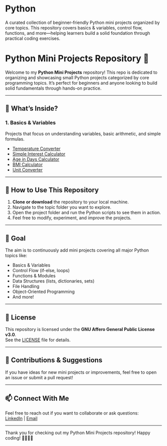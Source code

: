 # Python
A curated collection of beginner-friendly Python mini projects organized by core topics. This repository covers basics &amp; variables, control flow, functions, and more—helping learners build a solid foundation through practical coding exercises.

# Python Mini Projects Repository 🐍

Welcome to my **Python Mini Projects** repository! This repo is dedicated to organizing and showcasing small Python projects categorized by core programming topics. It’s perfect for beginners and anyone looking to build solid fundamentals through hands-on practice.

---

## 🚀 What’s Inside?

### 1. Basics & Variables
Projects that focus on understanding variables, basic arithmetic, and simple formulas.

- [Temperature Converter](https://github.com/VedDevX/Python/tree/main/Python/1.%20Basics_%26_Variables/01.%20Temperature_Converter)
- [Simple Interest Calculator](1.%20Basics_%26_Variables/2.%20Simple_Interest_Calculator/)
- [Age in Days Calculator](1.%20Basics_%26_Variables/3.%20Age_in_Days_Calculator/)
- [BMI Calculator](1.%20Basics_%26_Variables/4.%20BMI_Calculator/)
- [Unit Converter](1.%20Basics_%26_Variables/5.%20Unit_Converter/)

---

## 📌 How to Use This Repository

1. **Clone or download** the repository to your local machine.
2. Navigate to the topic folder you want to explore.
3. Open the project folder and run the Python scripts to see them in action.
4. Feel free to modify, experiment, and improve the projects.

---

## 🎯 Goal

The aim is to continuously add mini projects covering all major Python topics like:

- Basics & Variables  
- Control Flow (if-else, loops)  
- Functions & Modules  
- Data Structures (lists, dictionaries, sets)  
- File Handling  
- Object-Oriented Programming  
- And more!

---

## 📝 License

This repository is licensed under the **GNU Affero General Public License v3.0**.  
See the [LICENSE](LICENSE) file for details.

---

## 🤝 Contributions & Suggestions

If you have ideas for new mini projects or improvements, feel free to open an issue or submit a pull request!  

---

## 📫 Connect With Me

Feel free to reach out if you want to collaborate or ask questions:  
[LinkedIn](www.linkedin.com/in/vedant-jadhav-vj19) | [Email](mailto:vedant.jadhav1928@gmail.com)

---

Thank you for checking out my Python Mini Projects repository! Happy coding! 👩‍💻👨‍💻
